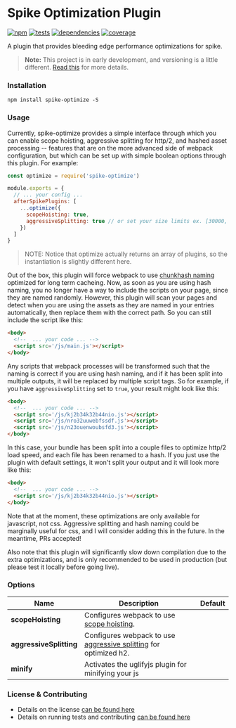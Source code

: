 # Spike Optimization Plugin

[![npm](https://img.shields.io/npm/v/spike-optimize.svg?style=flat-square)](https://npmjs.com/package/spike-optimize)
[![tests](https://img.shields.io/travis/static-dev/spike-optimize.svg?style=flat-square)](https://travis-ci.org/static-dev/spike-optimize?branch=master)
[![dependencies](https://img.shields.io/david/static-dev/spike-optimize.svg?style=flat-square)](https://david-dm.org/static-dev/spike-optimize)
[![coverage](https://img.shields.io/codecov/c/github/static-dev/spike-optimize.svg?style=flat-square)](https://codecov.io/gh/static-dev/spike-optimize)

A plugin that provides bleeding edge performance optimizations for spike.

> **Note:** This project is in early development, and versioning is a little different. [Read this](http://markup.im/#q4_cRZ1Q) for more details.

### Installation

`npm install spike-optimize -S`

### Usage

Currently, spike-optimize provides a simple interface through which you can enable scope hoisting, aggressive splitting for http/2, and hashed asset processing -- features that are on the more advanced side of webpack configuration, but which can be set up with simple boolean options through this plugin. For example:

```js
const optimize = require('spike-optimize')

module.exports = {
  // ... your config ...
  afterSpikePlugins: [
    ...optimize({
      scopeHoisting: true,
      aggressiveSplitting: true // or set your size limits ex. [30000, 50000]
    })
  ]
}
```

> NOTE: Notice that optimize actually returns an array of plugins, so the instantiation is slightly different here.

Out of the box, this plugin will force webpack to use [chunkhash naming](https://medium.com/@okonetchnikov/long-term-caching-of-static-assets-with-webpack-1ecb139adb95) optimized for long term cacheing. Now, as soon as you are using hash naming, you no longer have a way to include the scripts on your page, since they are named randomly. However, this plugin will scan your pages and detect when you are using the assets as they are named in your entries automatically, then replace them with the correct path. So you can still include the script like this:

```html
<body>
  <!--  ... your code ... -->
  <script src='/js/main.js'></script>
</body>
```

Any scripts that webpack processes will be transformed such that the naming is correct if you are using hash naming, and if it has been split into multiple outputs, it will be replaced by multiple script tags. So for example, if you have `aggressiveSplitting` set to `true`, your result might look like this:

```html
<body>
  <!--  ... your code ... -->
  <script src='/js/kj2b34k32b44nio.js'></script>
  <script src='/js/nro32uuwebfssdf.js'></script>
  <script src='/js/n23ouenwoubsfd3.js'></script>
</body>
```

In this case, your bundle has been split into a couple files to optimize http/2 load speed, and each file has been renamed to a hash. If you just use the plugin with default settings, it won't split your output and it will look more like this:

```html
<body>
  <!--  ... your code ... -->
  <script src='/js/kj2b34k32b44nio.js'></script>
</body>
```

Note that at the moment, these optimizations are only available for javascript, not css. Aggressive splitting and hash naming could be marginally useful for css, and I will consider adding this in the future. In the meantime, PRs accepted!

Also note that this plugin will significantly slow down compilation due to the extra optimizations, and is only recommended to be used in production (but please test it locally before going live).

### Options

| Name | Description | Default |
| ---- | ----------- | ------- |
| **scopeHoisting** | Configures webpack to use [scope hoisting](https://medium.com/webpack/brief-introduction-to-scope-hoisting-in-webpack-8435084c171f). | |
| **aggressiveSplitting** | Configures webpack to use [aggressive splitting](https://medium.com/webpack/webpack-http-2-7083ec3f3ce6) for optimized h2. | |
| **minify** | Activates the uglifyjs plugin for minifying your js | |

### License & Contributing

- Details on the license [can be found here](LICENSE.md)
- Details on running tests and contributing [can be found here](contributing.md)

